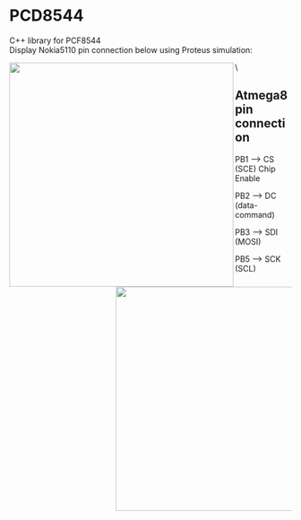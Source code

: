 # PCD8544


 C++ library for PCF8544<br/>
Display Nokia5110 pin connection below using Proteus simulation:

<img align="left" width="400" height="400" src="https://github.com/josimarpereiraleite/PCD8544/blob/main/Images/pcf8544.png">\\


## Atmega8 pin connection

<ul>PB1 --> CS (SCE) Chip Enable<ul/> 
<ul>PB2 --> DC (data-command)<ul/> 
<ul>PB3 --> SDI (MOSI)<ul/>
<ul>PB5 --> SCK (SCL)<ul/>

<img align="left" width="400" height="400" src="https://github.com/josimarpereiraleite/PCD8544/blob/main/Images/Atmega8.png">


